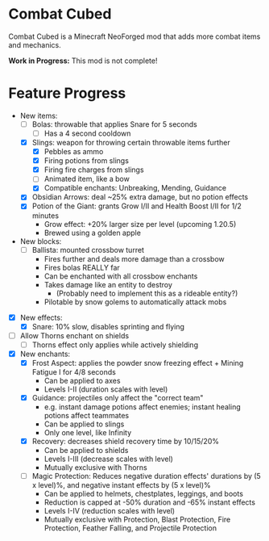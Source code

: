 # Combat Cubed

Combat Cubed is a Minecraft NeoForged mod that adds more combat items and mechanics.

**Work in Progress:** This mod is not complete!

# Feature Progress

- New items:
  - [ ] Bolas: throwable that applies Snare for 5 seconds
    - [ ] Has a 4 second cooldown
  - [X] Slings: weapon for throwing certain throwable items further
    - [X] Pebbles as ammo
    - [X] Firing potions from slings
    - [X] Firing fire charges from slings
    - [ ] Animated item, like a bow
    - [X] Compatible enchants: Unbreaking, Mending, Guidance
  - [X] Obsidian Arrows: deal ~25% extra damage, but no potion effects
  - [X] Potion of the Giant: grants Grow I/II and Health Boost I/II for 1/2 minutes
    - Grow effect: +20% larger size per level (upcoming 1.20.5)
    - Brewed using a golden apple
- New blocks:
  - [ ] Ballista: mounted crossbow turret
    - Fires further and deals more damage than a crossbow
    - Fires bolas REALLY far
    - Can be enchanted with all crossbow enchants
    - Takes damage like an entity to destroy
      - (Probably need to implement this as a rideable entity?)
    - Pilotable by snow golems to automatically attack mobs
- [X] New effects:
  - [X] Snare: 10% slow, disables sprinting and flying
- [ ] Allow Thorns enchant on shields
  - [ ] Thorns effect only applies while actively shielding
- [X] New enchants:
  - [X] Frost Aspect: applies the powder snow freezing effect + Mining Fatigue I for 4/8 seconds
    - Can be applied to axes
    - Levels I-II (duration scales with level)
  - [X] Guidance: projectiles only affect the "correct team"
    - e.g. instant damage potions affect enemies; instant healing potions affect teammates
    - Can be applied to slings
    - Only one level, like Infinity
  - [X] Recovery: decreases shield recovery time by 10/15/20%
    - Can be applied to shields
    - Levels I-III (decrease scales with level)
    - Mutually exclusive with Thorns
  - [ ] Magic Protection: Reduces negative duration effects' durations by (5 x level)%, and negative instant effects by (5 x level)%
    - Can be applied to helmets, chestplates, leggings, and boots
    - Reduction is capped at -50% duration and -65% instant effects
    - Levels I-IV (reduction scales with level)
    - Mutually exclusive with Protection, Blast Protection, Fire Protection, Feather Falling, and Projectile Protection
